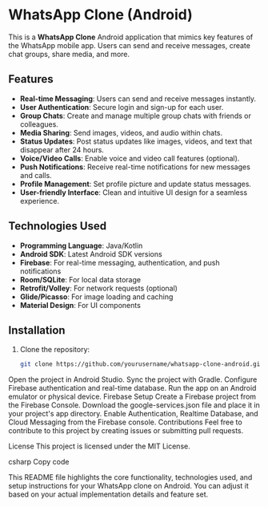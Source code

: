 # WhatsApp Clone (Android)

This is a **WhatsApp Clone** Android application that mimics key features of the WhatsApp mobile app. Users can send and receive messages, create chat groups, share media, and more.

## Features

- **Real-time Messaging**: Users can send and receive messages instantly.
- **User Authentication**: Secure login and sign-up for each user.
- **Group Chats**: Create and manage multiple group chats with friends or colleagues.
- **Media Sharing**: Send images, videos, and audio within chats.
- **Status Updates**: Post status updates like images, videos, and text that disappear after 24 hours.
- **Voice/Video Calls**: Enable voice and video call features (optional).
- **Push Notifications**: Receive real-time notifications for new messages and calls.
- **Profile Management**: Set profile picture and update status messages.
- **User-friendly Interface**: Clean and intuitive UI design for a seamless experience.



## Technologies Used

- **Programming Language**: Java/Kotlin
- **Android SDK**: Latest Android SDK versions
- **Firebase**: For real-time messaging, authentication, and push notifications
- **Room/SQLite**: For local data storage
- **Retrofit/Volley**: For network requests (optional)
- **Glide/Picasso**: For image loading and caching
- **Material Design**: For UI components

## Installation

1. Clone the repository:
   ```bash
   git clone https://github.com/yourusername/whatsapp-clone-android.git
Open the project in Android Studio.
Sync the project with Gradle.
Configure Firebase authentication and real-time database.
Run the app on an Android emulator or physical device.
Firebase Setup
Create a Firebase project from the Firebase Console.
Download the google-services.json file and place it in your project's app directory.
Enable Authentication, Realtime Database, and Cloud Messaging from the Firebase console.
Contributions
Feel free to contribute to this project by creating issues or submitting pull requests.

License
This project is licensed under the MIT License.

csharp
Copy code

This README file highlights the core functionality, technologies used, and setup instructions for your WhatsApp clone on Android. You can adjust it based on your actual implementation details and feature set.








